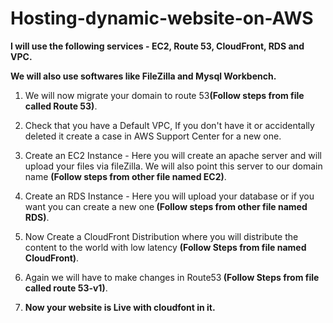 # Hosting-dynamic-website-on-AWS

<b>I will use the following services - EC2, Route 53, CloudFront, RDS and VPC.

We will also use softwares like FileZilla and Mysql Workbench.
</b>

1. We will now migrate your domain to route 53<b>(Follow steps from file called Route 53)</b>.

2. Check that you have a Default VPC, If you don't have it or accidentally deleted it create a case in AWS Support Center for a new one.

3. Create an EC2 Instance - Here you will create an apache server and will upload your files via fileZilla. We will also point this server to our domain name <b>(Follow steps from other file named EC2)</b>.

4. Create an RDS Instance - Here you will upload your database or if you want you can create a new one<b> (Follow steps from other file named RDS)</b>.

5. Now Create a CloudFront Distribution where you will distribute the content to the world with low latency <b>(Follow Steps from file named CloudFront)</b>.

6. Again we will have to make changes in Route53<b> (Follow Steps from file called route 53-v1)</b>.

7. <b> Now your website is Live with cloudfont in it.</b>


